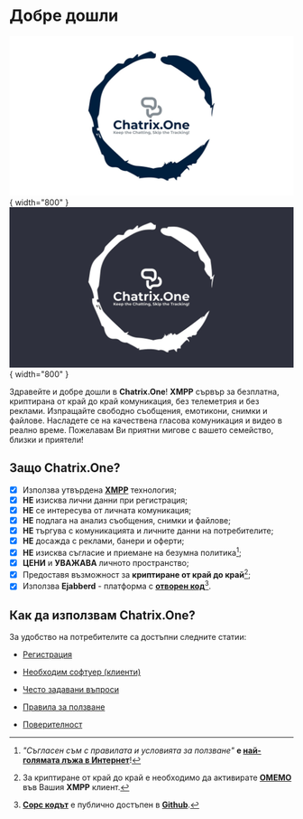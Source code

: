 # Добре дошли

![Добре дошли](resources/img/welcome-wh.jpeg#only-light){ width="800" }
![Добре дошли](resources/img/welcome-bk.jpeg#only-dark){ width="800" }

Здравейте и добре дошли в **Chatrix.One**! **XMPP** сървър за безплатна, криптирана от край до край комуникация, без телеметрия и без реклами. Изпращайте свободно съобщения, емотикони, снимки и файлове. Насладете се на качествена гласова комуникация и видео в реално време. Пожелавам Ви приятни мигове с вашето семейство, близки и приятели!

## Защо **Chatrix.One?**

- [x] Използва утвърдена [**XMPP**](https://xmpp.org/about/technology-overview/) технология;
- [x] **НЕ** изисква лични данни при регистрация;
- [x] **НЕ** се интересува от личната комуникация;
- [x] **НЕ** подлага на анализ съобщения, снимки и файлове;
- [x] **НЕ** търгува с комуникацията и личните данни на потребителите;
- [x] **НЕ** досажда с реклами, банери и оферти;
- [x] **НЕ** изисква съгласие и приемане на безумна политика[^1];
- [x] **ЦЕНИ** и **УВАЖАВА** личното пространство;
- [x] Предоставя възможност за **криптиране от край до край**[^2];
- [x] Използва **Ejabberd** - платформа с [**отворен код**](https://bg.wikipedia.org/wiki/Софтуер_с_отворен_код)[^3].

[^1]: *"Съгласен съм с правилата и условията за ползване"* **е [най-голямата лъжа в Интернет](https://www.biggestlieonline.com/)**!

[^2]: За криптиране от край до край е необходимо да активирате [**OMEMO**](https://docs.chatrix.one/често-задавани-въпроси/#omemo) във Вашия **XMPP** клиент.

[^3]: [**Сорс кодът**](https://bg.wikipedia.org/wiki/Изходен_код) е публично достъпен в [**Github**](https://github.com/processone/ejabberd).

## Как да използвам **Chatrix.One**?

За удобство на потребителите са достъпни следните статии:

- [Регистрация](https://docs.chatrix.one/регистрация/)

- [Необходим софтуер (клиенти)](https://docs.chatrix.one/клиенти/)

- [Често задавани въпроси](https://docs.chatrix.one/често-задавани-въпроси/)

- [Правила за ползване](https://docs.chatrix.one/правила/)

- [Поверителност](https://docs.chatrix.one/поверителност/)
